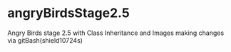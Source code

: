 # angryBirdsStage2.5
Angry Birds stage 2.5 with Class Inheritance and Images
making changes via gitBash(shield10724s)